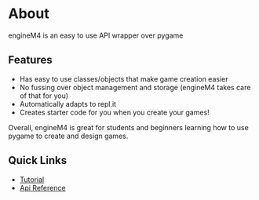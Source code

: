 # About
engineM4 is an easy to use API wrapper over pygame

## Features
- Has easy to use classes/objects that make game creation easier
- No fussing over object management and storage (engineM4 takes care of that for you)
- Automatically adapts to repl.it
- Creates starter code for you when you create your games!

Overall, engineM4 is great for students and beginners learning how to use pygame to create and design games.
 
## Quick Links

  - [Tutorial](/engineM4/tutorial)
  - [Api Reference](/engineM4/api-reference)
 
